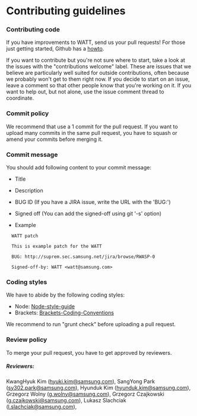# Contributing guidelines

### Contributing code
If you have improvements to WATT, send us your pull requests! For those just getting started, Github has a [howto](https://help.github.com/articles/using-pull-requests/).

If you want to contribute but you're not sure where to start, take a look at the issues with the "contributions welcome" label. These are issues that we believe are particularly well suited for outside contributions, often because we probably won't get to them right now. If you decide to start on an issue, leave a comment so that other people know that you're working on it. If you want to help out, but not alone, use the issue comment thread to coordinate.

### Commit policy
We recommend that use a 1 commit for the pull request. If you want to upload many commits in the same pull request, you have to squash or amend your commits before merging it.

### Commit message
You should add following content to your commit message:
- Title
- Description
- BUG ID (If you have a JIRA issue, write the URL with the 'BUG:')
- Signed off (You can add the signed-off using git '-s' option)

- Example
```
  WATT patch

  This is example patch for the WATT

  BUG: http://suprem.sec.samsung.net/jira/browse/RWASP-0

  Signed-off-by: WATT <watt@samsung.com>
```

### Coding styles
We have to abide by the following coding styles:
- Node: [Node-style-guide](https://github.com/felixge/node-style-guide)
- Brackets: [Brackets-Coding-Conventions](https://github.com/adobe/brackets/wiki/Brackets-Coding-Conventions)

We recommend to run "grunt check" before uploading a pull request.

### Review policy
To merge your pull request, you have to get approved by reviewers.

##### Reviewers:
KwangHyuk Kim (hyuki.kim@samsung.com),
SangYong Park (sy302.park@samsung.com),
Hyunduk Kim (hyunduk.kim@samsung.com),
Grzegorz Wolny (g.wolny@samsung.com),
Grzegorz Czajkowski (g.czajkowski@samsung.com),
Lukasz Slachciak (l.slachciak@samsung.com),